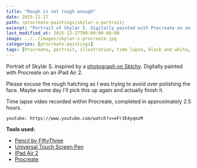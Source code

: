 ```yaml
---
title: "Rough is not rough enough"
date: 2015-12-27
path: /procreate-paintings/skylar-s-portrait/
excerpt: "Portrait of Skylár S. digitally painted with Procreate on an iPad."
last_modified_at: 2015-12-27T00:00:00-00:00
image: ../../images/skylar-s-procreate.jpg
categories: [procreate-paintings]
tags: [Procreate, portrait, illustration, time lapse, black and white, Sktchy]
---
```


Portrait of Skylár S. inspired by a [photograph on Sktchy](https://sktchy.com/hvnEKC). Digitally painted with Procreate on an iPad Air 2.

Please excuse the rough hatching as I was trying to avoid over polishing the face. Maybe some day I'll pick this up again and actually finish it.

Time lapse video recorded within Procreate, completed in approximately 2.5 hours.

`youtube: https://www.youtube.com/watch?v=eFr3E4yqmzM`

**Tools used:**

- [Pencil by FiftyThree](https://amzn.to/35tCkJW)
- [Universal Touch Screen Pen](https://www.amazon.com/gp/product/B00575TN42/ref=as_li_ss_tl?ie=UTF8&camp=1789&creative=390957&creativeASIN=B00575TN42&linkCode=as2&tag=mademist-20)
- [iPad Air 2](https://en.wikipedia.org/wiki/IPad_Air_2)
- [Procreate](https://procreate.art/)
